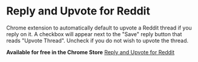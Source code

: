 # Reply and Upvote for Reddit
Chrome extension to automatically default to upvote a Reddit thread if you reply on it. A checkbox will appear next to the "Save" reply button that reads "Upvote Thread". Uncheck if you do not wish to upvote the thread.


**Available for free in the Chrome Store**
[Reply and Upvote for Reddit](https://chrome.google.com/webstore/detail/reply-and-upvote-for-redd/njgjhlnpcklgfpodinpnoiifjfnmadac)
